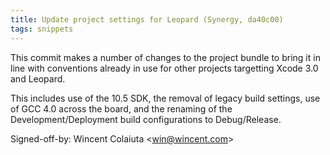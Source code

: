 ```yaml
---
title: Update project settings for Leopard (Synergy, da40c00)
tags: snippets
---
```


This commit makes a number of changes to the project bundle to bring it in line with conventions already in use for other projects targetting Xcode 3.0 and Leopard.

This includes use of the 10.5 SDK, the removal of legacy build settings, use of GCC 4.0 across the board, and the renaming of the Development/Deployment build configurations to Debug/Release.

Signed-off-by: Wincent Colaiuta &lt;win@wincent.com&gt;
